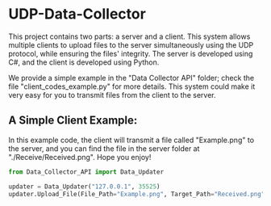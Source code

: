 # UDP-Data-Collector
This project contains two parts: a server and a client. This system allows multiple clients to upload files to the server simultaneously using the UDP protocol, while ensuring the files' integrity. The server is developed using C#, and the client is developed using Python.

We provide a simple example in the "Data Collector API" folder; check the file "client_codes_example.py" for more details. This system could make it very easy for you to transmit files from the client to the server.

## A Simple Client Example:
In this example code, the client will transmit a file called "Example.png" to the server, and you can find the file in the server folder at "./Receive/Received.png". Hope you enjoy!
```python
from Data_Collector_API import Data_Updater

updater = Data_Updater("127.0.0.1", 35525)
updater.Upload_File(File_Path="Example.png", Target_Path="Received.png") 
```
